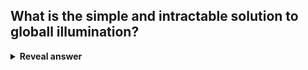 ## What is the simple and intractable solution to globall illumination?
<details>
<summary><b>Reveal answer</b></summary>
Start from all points of lights sources<br>follow every possible ray of light as it travels through the scene
</details>
